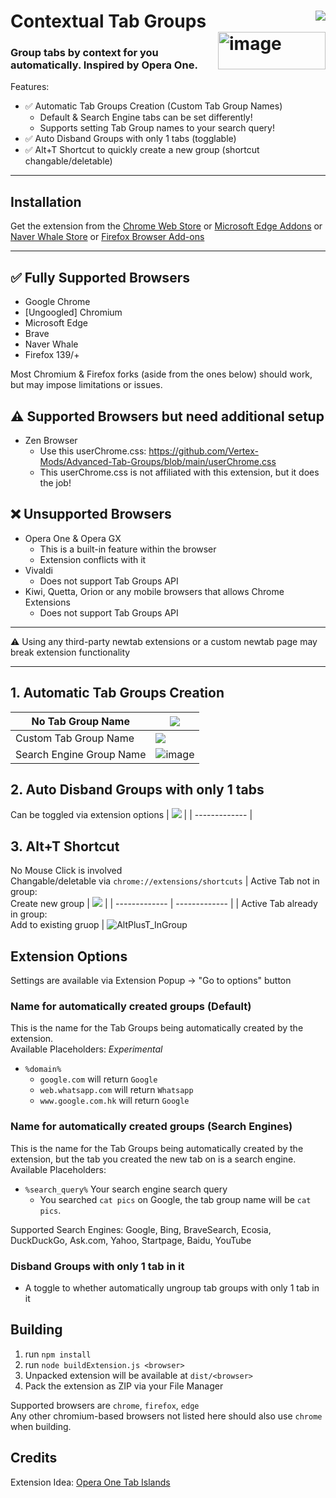 # Contextual Tab Groups [<img align="right" src="https://github.com/user-attachments/assets/013973c7-f0ee-4706-986d-e7e3993fc8d6">](https://chromewebstore.google.com/detail/tab-islands-for-chrome/bnkppmpbnnedcfoncmkbekokhmfkhoin) [<img align="right" width="172" height="60" alt="image" src="https://github.com/user-attachments/assets/7c7aee63-2936-40a0-ba08-13fe79c1b92a" />](https://addons.mozilla.org/en-US/firefox/addon/tab-groups/)


### Group tabs by context for you automatically. Inspired by Opera One.

Features:<br>
- ✅ Automatic Tab Groups Creation (Custom Tab Group Names)<br>
  - Default & Search Engine tabs can be set differently!
  - Supports setting Tab Group names to your search query!
- ✅ Auto Disband Groups with only 1 tabs (togglable)<br>
- ✅ Alt+T Shortcut to quickly create a new group (shortcut changable/deletable)

---
## Installation
Get the extension from the [Chrome Web Store](https://chromewebstore.google.com/detail/tab-islands-for-chrome/bnkppmpbnnedcfoncmkbekokhmfkhoin) or [Microsoft Edge Addons](https://microsoftedge.microsoft.com/addons/detail/tab-islands-for-edge/cmbiocblmmeggepnbhnngjnjkmignimb) or [Naver Whale Store](https://store.whale.naver.com/detail/pkmlodmdlnaglamodmnfhjcicbihgaic) or [Firefox Browser Add-ons](https://addons.mozilla.org/en-US/firefox/addon/tab-groups/)

---
## ✅ Fully Supported Browsers
- Google Chrome
- \[Ungoogled] Chromium
- Microsoft Edge
- Brave
- Naver Whale
- Firefox 139/+
  
Most Chromium & Firefox forks (aside from the ones below) should work, but may impose limitations or issues.
## ⚠️ Supported Browsers but need additional setup
- Zen Browser
  - Use this userChrome.css: https://github.com/Vertex-Mods/Advanced-Tab-Groups/blob/main/userChrome.css
  - This userChrome.css is not affiliated with this extension, but it does the job!

## ❌ Unsupported Browsers
- Opera One & Opera GX
  - This is a built-in feature within the browser
  - Extension conflicts with it
- Vivaldi
  - Does not support Tab Groups API
- Kiwi, Quetta, Orion or any mobile browsers that allows Chrome Extensions
  - Does not support Tab Groups API

---

⚠️ Using any third-party newtab extensions or a custom newtab page may break extension functionality

---
## 1. Automatic Tab Groups Creation
| No Tab Group Name     | ![](https://github.com/SpookyKipper/TabIslandsForChrome/blob/main/repo_assets/AutoCreateNoName.gif)      | 
| ------------- | ------------- | 
| Custom Tab Group Name          | ![](https://github.com/SpookyKipper/TabIslandsForChrome/blob/main/repo_assets/AutoCreateWithName.gif)         | 
| Search Engine Group Name | ![image](https://github.com/user-attachments/assets/7bd50289-df37-4117-b0f9-3b6bd47615de)



## 2. Auto Disband Groups with only 1 tabs 
Can be toggled via extension options
| ![](https://github.com/SpookyKipper/TabIslandsForChrome/blob/main/repo_assets/AutoDisband.gif) |
| ------------- |

## 3. Alt+T Shortcut 
No Mouse Click is involved <br>
Changable/deletable via `chrome://extensions/shortcuts`
| Active Tab not in group: <br> Create new group | ![](https://github.com/SpookyKipper/TabIslandsForChrome/blob/main/repo_assets/AltPlusT.gif) |
| ------------- | ------------- |
| Active Tab already in group: <br> Add to existing gruop | ![AltPlusT_InGroup](https://github.com/user-attachments/assets/514657e2-44a1-456c-9875-4f14bd333b8d)




## Extension Options
Settings are available via Extension Popup -> "Go to options" button
### Name for automatically created groups (Default)
This is the name for the Tab Groups being automatically created by the extension. <br>
Available Placeholders: *Experimental*<br>
- `%domain%`
  - `google.com` will return `Google`
  - `web.whatsapp.com` will return `Whatsapp`
  - `www.google.com.hk` will return `Google`
### Name for automatically created groups (Search Engines)
This is the name for the Tab Groups being automatically created by the extension, but the tab you created the new tab on is a search engine.<br>
Available Placeholders:<br>
- `%search_query%` Your search engine search query
  - You searched `cat pics` on Google, the tab group name will be `cat pics`.

Supported Search Engines: Google, Bing, BraveSearch, Ecosia, DuckDuckGo, Ask.com, Yahoo, Startpage, Baidu, YouTube
### Disband Groups with only 1 tab in it
- A toggle to whether automatically ungroup tab groups with only 1 tab in it

## Building
1. run `npm install`<br>
2. run `node buildExtension.js <browser>`
3. Unpacked extension will be available at `dist/<browser>`
4. Pack the extension as ZIP via your File Manager

Supported browsers are `chrome`, `firefox`, `edge`<br>
Any other chromium-based browsers not listed here should also use `chrome` when building.

## Credits
Extension Idea: [Opera One Tab Islands](https://www.opera.com/features/tab-islands)
